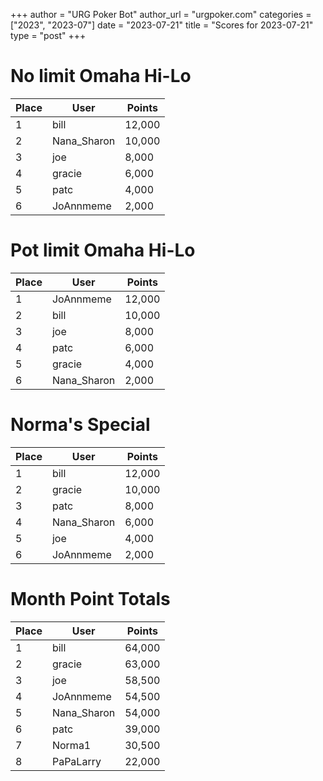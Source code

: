 +++
author = "URG Poker Bot"
author_url = "urgpoker.com"
categories = ["2023", "2023-07"]
date = "2023-07-21"
title = "Scores for 2023-07-21"
type = "post"
+++
# No limit Omaha Hi-Lo

| Place | User | Points |
|-------|------|--------|
| 1 | bill | 12,000 |
| 2 | Nana_Sharon | 10,000 |
| 3 | joe | 8,000 |
| 4 | gracie | 6,000 |
| 5 | patc | 4,000 |
| 6 | JoAnnmeme | 2,000 |

# Pot limit Omaha Hi-Lo

| Place | User | Points |
|-------|------|--------|
| 1 | JoAnnmeme | 12,000 |
| 2 | bill | 10,000 |
| 3 | joe | 8,000 |
| 4 | patc | 6,000 |
| 5 | gracie | 4,000 |
| 6 | Nana_Sharon | 2,000 |

# Norma's Special

| Place | User | Points |
|-------|------|--------|
| 1 | bill | 12,000 |
| 2 | gracie | 10,000 |
| 3 | patc | 8,000 |
| 4 | Nana_Sharon | 6,000 |
| 5 | joe | 4,000 |
| 6 | JoAnnmeme | 2,000 |

# Month Point Totals

| Place | User | Points |
|-------|------|--------|
| 1 | bill | 64,000 |
| 2 | gracie | 63,000 |
| 3 | joe | 58,500 |
| 4 | JoAnnmeme | 54,500 |
| 5 | Nana_Sharon | 54,000 |
| 6 | patc | 39,000 |
| 7 | Norma1 | 30,500 |
| 8 | PaPaLarry | 22,000 |
